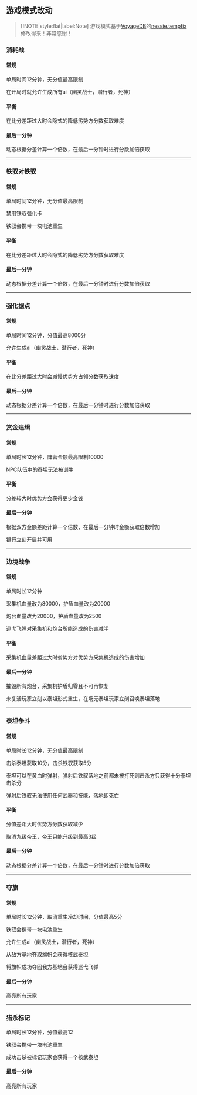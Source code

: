 ## 游戏模式改动

> [!NOTE|style:flat|label:Note]
> 游戏模式基于[VoyageDB](https://github.com/DBmaoha)的[nessie.tempfix](https://github.com/DBmaoha/Super.Mixed.Game/tree/nessie-tempfix)修改得来！非常感谢！

### 消耗战

#### 常规

单局时间12分钟，无分值最高限制

在开局时就允许生成所有ai（幽灵战士，潜行者，死神）

#### 平衡

在比分差距过大时会隐式的降低劣势方分数获取难度

#### 最后一分钟

动态根据分差计算一个倍数，在最后一分钟时进行分数加倍获取

----

### 铁驭对铁驭

#### 常规

单局时间12分钟，无分值最高限制

禁用铁驭强化卡

铁驭会携带一块电池重生

#### 平衡

在比分差距过大时会隐式的降低劣势方分数获取难度

#### 最后一分钟

动态根据分差计算一个倍数，在最后一分钟时进行分数加倍获取

----

### 强化据点

#### 常规

单局时间12分钟，分值最高8000分

允许生成ai（幽灵战士，潜行者，死神）

#### 平衡

在比分差距过大时会减慢优势方占领分数获取速度

#### 最后一分钟

动态根据分差计算一个倍数，在最后一分钟时进行分数加倍获取

----

### 赏金追缉

#### 常规

单局时长12分钟，阵营金额最高限制10000

NPC队伍中的泰坦无法被训牛

#### 平衡

分差较大时优势方会获得更少金钱

#### 最后一分钟

根据双方金额差距计算一个倍数，在最后一分钟时金额获取倍数增加

银行立刻开启并可用

----

### 边境战争

#### 常规

单局时长12分钟

采集机血量改为80000，护盾血量改为20000

炮台血量改为20000，护盾血量改为2500

巡弋飞弹对采集机和炮台所能造成的伤害减半

#### 平衡

采集机血量差距过大时劣势方对优势方采集机造成的伤害增加

#### 最后一分钟

摧毁所有炮台，采集机护盾归零且不可再恢复

未复活玩家立刻以泰坦形式重生，在场无泰坦玩家立刻召唤泰坦落地

----

### 泰坦争斗

#### 常规

单局时长12分钟，无分值最高限制

击杀泰坦获取10分，击杀铁驭获取5分

泰坦可以在黄血时弹射，弹射后铁驭落地之前都未被打死则击杀方只获得十分泰坦击杀分

弹射后铁驭无法使用任何武器和技能，落地即死亡

#### 平衡

分值差距大时优势方分数获取减少

取消九级帝王，帝王只能升级到最高3级

#### 最后一分钟

动态根据分差计算一个倍数，在最后一分钟时进行分数加倍获取

----

### 夺旗

#### 常规

单局时长12分钟，取消重生冷却时间，分值最高5分

铁驭会携带一块电池重生

允许生成ai（幽灵战士，潜行者，死神）

从敌方基地夺取旗帜会获得核武泰坦

将旗帜成功夺回我方基地会获得巡弋飞弹

#### 最后一分钟

高亮所有玩家

----

### 猎杀标记

单局时长12分钟，分值最高12

铁驭会携带一块电池重生

成功击杀被标记玩家会获得一个核武泰坦

#### 最后一分钟

高亮所有玩家
